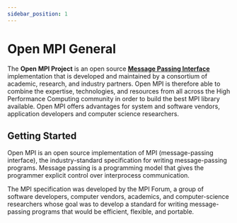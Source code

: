```yaml
---
sidebar_position: 1
---
```


# Open MPI General 

The **Open MPI Project** is an open source **[Message Passing Interface](http://www.mpi-forum.org/)** implementation that is developed and maintained by a consortium of academic, research, and industry partners. Open MPI is therefore able to combine the expertise, technologies, and resources from all across the High Performance Computing community in order to build the best MPI library available. Open MPI offers advantages for system and software vendors, application developers and computer science researchers.

## Getting Started

Open MPI is an open source implementation of MPI (message-passing interface), the industry-standard specification for writing message-passing programs. Message passing is a programming model that gives the programmer explicit control over interprocess communication.

The MPI specification was developed by the MPI Forum, a group of software developers, computer vendors, academics, and computer-science researchers whose goal was to develop a standard for writing message-passing programs that would be efficient, flexible, and portable.
